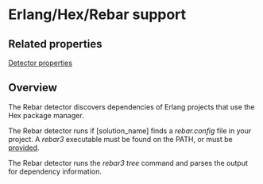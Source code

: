 # Erlang/Hex/Rebar support

## Related properties

[Detector properties](https://community.synopsys.com/s/document-item?bundleId=integrations-detect&topicId=properties%2Fdetectors%2Fhex.html)

## Overview

The Rebar detector discovers dependencies of Erlang projects that use the Hex package manager.

The Rebar detector runs if [solution_name] finds a *rebar.config* file in your project.
A *rebar3* executable must be found on the PATH, or must be [provided](../properties/detectors/hex.md#rebar3-executable).

The Rebar detector runs the *rebar3 tree* command and parses the output for dependency information.




